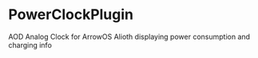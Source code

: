 # PowerClockPlugin
AOD Analog Clock for ArrowOS Alioth displaying power consumption and charging info
